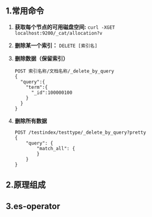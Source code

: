 ## 1.常用命令

1. **获取每个节点的可用磁盘空间:**   ```curl -XGET localhost:9200/_cat/allocation?v```

2. **删除某一个索引：** ```DELETE [索引名]```

3. **删除数据（保留索引）**

   ~~~shell
   POST 索引名称/文档名称/_delete_by_query   
   {
     "query":{
       "term":{
         "_id":100000100
       }
     }
   }
   ~~~

4.  **删除所有数据**

    ~~~shell
    POST /testindex/testtype/_delete_by_query?pretty
    {
        "query": {
            "match_all": {
            }
        }
    }
    ~~~

    

## 2.原理组成

## 3.es-operator



